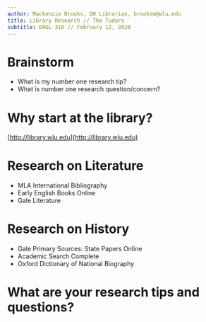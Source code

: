 ```yaml
---
author: Mackenzie Brooks, DH Librarian, brooksm@wlu.edu
title: Library Research // The Tudors
subtitle: ENGL 316 // February 12, 2020
---
```


# Brainstorm
* What is my number one research tip? 
* What is number one research question/concern?

# Why start at the library? 

[http://library.wlu.edu](http://library.wlu.edu)

# Research on Literature
* MLA International Bibliography
* Early English Books Online
* Gale Literature

# Research on History
* Gale Primary Sources: State Papers Online
* Academic Search Complete
* Oxford Dictionary of National Biography

# What are your research tips and questions? 